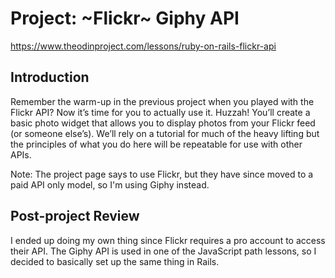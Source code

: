 # Project: ~Flickr~ Giphy API

https://www.theodinproject.com/lessons/ruby-on-rails-flickr-api

## Introduction

Remember the warm-up in the previous project when you played with the Flickr API? Now it’s time for you to actually use it. Huzzah! You’ll create a basic photo widget that allows you to display photos from your Flickr feed (or someone else’s). We’ll rely on a tutorial for much of the heavy lifting but the principles of what you do here will be repeatable for use with other APIs.

Note: The project page says to use Flickr, but they have since moved to a paid API only model, so I'm using Giphy instead.

## Post-project Review

I ended up doing my own thing since Flickr requires a pro account to access their API. The Giphy API is used in one of the JavaScript path lessons, so I decided to basically set up the same thing in Rails.
